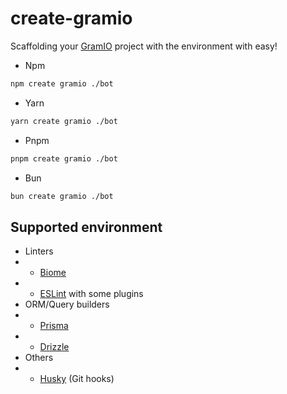 # create-gramio

Scaffolding your [GramIO](https://gramio.netlify.app/) project with the environment with easy!

-   Npm

```bash
npm create gramio ./bot
```

-   Yarn

```bash
yarn create gramio ./bot
```

-   Pnpm

```bash
pnpm create gramio ./bot
```

-   Bun

```bash
bun create gramio ./bot
```

## Supported environment

-   Linters
-   -   [Biome](https://biomejs.dev/)
-   -   [ESLint](https://eslint.org/) with some plugins
-   ORM/Query builders
-   -   [Prisma](https://www.prisma.io/)
-   -   [Drizzle](https://orm.drizzle.team/)
-   Others
-   -   [Husky](https://typicode.github.io/husky/) (Git hooks)
